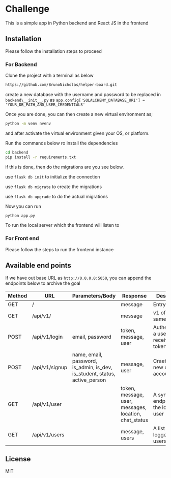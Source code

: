 # Challenge

This is a simple app in Python backend and React JS in the frontend

## Installation

Please follow the installation steps to proceed

### For Backend

Clone the project with a terminal as below

```bash
https://github.com/BrunoNicholas/helper-board.git
```

create a new database with the username and password to be replaced in ```backend\__init__.py``` as ```app.config['SQLALCHEMY_DATABASE_URI'] = 'YOUR_DB_PATH_AND_USER_CREDENTIALS'```

Once you are done, you can then create a new virtual environment as;

```bash
python -m venv nvenv
```

and after activate the virtual environment given your OS, or platform.

Run the commands below ro install the dependencies

```bash
cd backend
pip install -r requirements.txt
```

if this is done, then do the migrations are you see below.

use ```flask db init``` to initialize the connection

use ```flask db migrate``` to create the migrations

use ```flask db upgrade``` to do the actual migrations

Now you can run

```bash
python app.py
```

To run the local server which the frontend will listen to

### For Front end

Please follow the steps to run the frontend instance

## Available end points

If we have out base URL as ```http://0.0.0.0:5050```, you can append the endpoints below to archive the goal

| **Method**  | **URL** | **Parameters/Body** | **Response** | **Description** |
| ------------- | --------------- | ----------------- | ---------------------- | --- |
| GET  | /   |     | message  | Entry point |
| GET  | /api/v1/  |    |  message  | v1 of the API, same as /api |
| POST | /api/v1/login | email, password | token, message, user | Authenticating a user to receive a token |
| POST | /api/v1/signup | name, email, password, is_admin, is_dev, is_student, status, active_person   | message, user | Craetion of a new user account |
| GET | /api/v1/user |  | token, message, user, messages, location, chat_status | A sync profile endpoint for the logged in user |
| GET | /api/v1/users |  | message, users | A list of all logged in users |

## License

MIT
